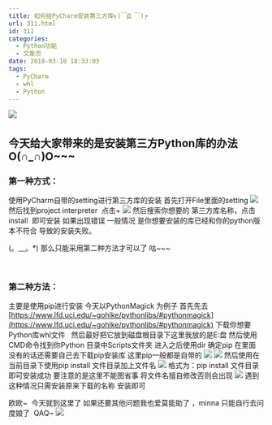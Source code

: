 ```yaml
---
title: 如何给PyCharm安装第三方库┑(￣Д ￣)┍
url: 311.html
id: 311
categories:
  - Python功能
  - 文章页
date: 2018-03-10 18:33:03
tags:
  - PyCharm
  - whl
  - Python
---
```


![](http://47.100.4.8/wp-content/uploads/2018/03/f561e48065380cd7687e6295a844ad3459828102-300x300.jpg)  

今天给大家带来的是安装第三方Python库的办法 O(∩_∩)O~~~
-----------------------------------

### 第一种方式：

使用PyCharm自带的setting进行第三方库的安装 首先打开File里面的setting ![](http://47.100.4.8/wp-content/uploads/2018/03/QQ图片20180310182202-155x300.png) 然后找到project interpreter  点击+ ![](http://47.100.4.8/wp-content/uploads/2018/03/QQ图片20180310182300-300x198.png) 然后搜索你想要的 第三方库名称，点击install  即可安装 如果出现错误 一般情况 是你想要安装的库已经和你的python版本不符合 导致的安装失败。

(。﹏。*) 那么只能采用第二种方法才可以了 咕~~~

 

### 第二种方法：

主要是使用pip进行安装 今天以PythonMagick 为例子 首先先去 [https://www.lfd.uci.edu/~gohlke/pythonlibs/#pythonmagick](https://www.lfd.uci.edu/~gohlke/pythonlibs/#pythonmagick) 下载你想要Python库whl文件   然后最好把它放到磁盘根目录下这里我放的是E:盘 然后使用CMD命令找到你Python 目录中Scripts文件夹 进入之后使用dir 确定pip 在里面 没有的话还需要自己去下载pip安装库 这里pip一般都是自带的 ![](http://47.100.4.8/wp-content/uploads/2018/03/自行车自行车.png) ![](http://47.100.4.8/wp-content/uploads/2018/03/啥东西再擦拭的.png) 然后使用在当前目录下使用pip install 文件目录加上文件名 ![](http://47.100.4.8/wp-content/uploads/2018/03/啊擦三大输入法-300x9.png) 格式为：pip install 文件目录 即可安装成功 要注意的是这里不能图省事 将文件名擅自修改否则会出现 ![](http://47.100.4.8/wp-content/uploads/2018/03/安插撒大声地-300x17.png) 遇到这种情况只需安装原来下载的名称 安装即可

欧欧~  今天就到这里了 如果还要其他问题我也爱莫能助了 ，minna 只能自行去问度娘了  QAQ~ ![](http://47.100.4.8/wp-content/uploads/2018/03/dc3a92315c6034a8e725e5f8c2134954082376a7-1-300x300.jpg)